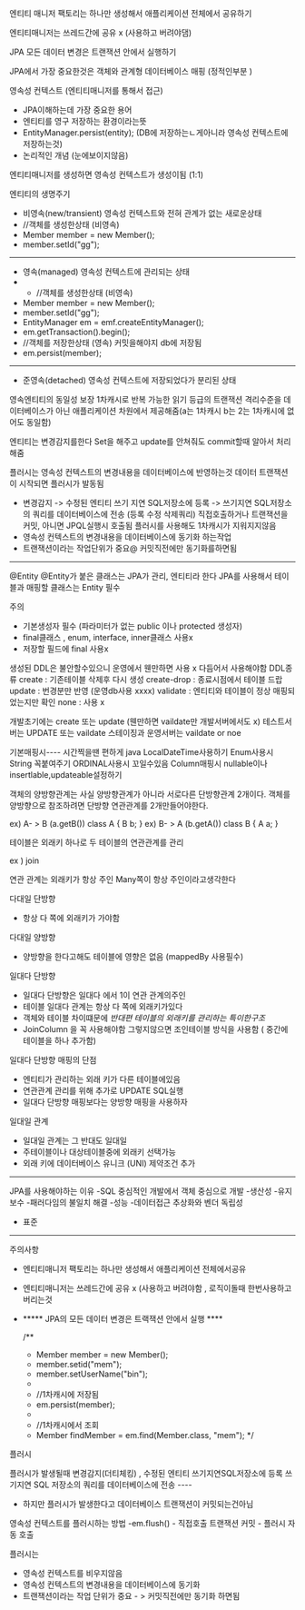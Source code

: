 
엔티티 매니저 팩토리는 하나만 생성해서 애플리케이션 전체에서 공유하기

엔티티매니저는 쓰레드간에 공유 x (사용하고 버려야댐)

JPA 모든 데이터 변경은 트랜잭션 안에서 실행하기 

JPA에서 가장 중요한것은 
객체와 관계형 데이터베이스 매핑 (정적인부분 )

영속성 컨텍스트 (엔티티매니저를 통해서 접근)
- JPA이해하는데 가장 중요한 용어
-  엔티티를 영구 저장하는 환경이라는뜻
- EntityManager.persist(entity); (DB에 저장하는ㄴ게아니라 영속성 컨텍스트에 저장하는것)
- 논리적인 개념 (눈에보이지않음)

엔티티매니저를 생성하면 영속성 컨텍스트가 생성이됨 (1:1)

엔티티의 생명주기
- 비영속(new/transient) 영속성 컨텍스트와  전혀 관계가 없는 새로운상태
- //객체를 생성한상태 (비영속)
- Member member = new Member();
- member.setId("gg");
- -----------------------------------
- 영속(managed) 영속성 컨텍스트에 관리되는 상태
- - //객체를 생성한상태 (비영속)
- Member member = new Member();
- member.setId("gg");
- EntityManager em = emf.createEntityManager();
- em.getTransaction().begin();
- //객체를 저장한상태 (영속) 커밋을해야지 db에 저장됨
- em.persist(member);
- ------------------------------------
- 준영속(detached) 영속성 컨텍스트에 저장되었다가 분리된 상태


영속엔티티의 동일성 보장
1차캐시로 반복 가능한 읽기 등급의 트랜잭션 격리수준을 데이터베이스가 아닌 애플리케이션 차원에서 제공해줌(a는 1차캐시 b는 2는 1차캐시에 없어도 동일함)


엔티티는 변경감지를한다 
Set을 해주고 update를 안쳐줘도 commit할때 알아서 처리해줌

플러시는 
영속성 컨텍스트의 변경내용을 데이터베이스에 반영하는것
데이터 트랜잭션이 시작되면 플러시가 발동됨
- 변경감지 -> 수정된 엔티티 쓰기 지연 SQL저장소에 등록 -> 쓰기지연 SQL저장소의 쿼리를 데이터베이스에 전송 (등록 수정 삭제쿼리)
직접호출하거나 트랜잭션을 커밋, 아니면 JPQL실행시 호출됨
플러시를 사용해도 1차캐시가 지워지지않음 
- 영속성 컨텍스트의 변경내용을 데이터베이스에 동기화 하는작업
- 트랜잭션이라는 작업단위가 중요@ 커밋직전에만 동기화를하면됨

-----------------------------------------------

@Entity
@Entity가 붙은 클래스는 JPA가 관리, 엔티티라 한다
JPA를 사용해서 테이블과 매핑할 클래스는 Entity 필수 

주의
- 기본생성자 필수 (파라미터가 없는 public 이나 protected 생성자)
- final클래스 , enum, interface, inner클래스 사용x
- 저장할 필드에 final 사용x

생성된 DDL은 불안할수있으니 운영에서 웬만하면 사용 x 다듬어서 사용해야함
DDL종류
create :  기존테이블 삭제후 다시 생성
create-drop : 종료시점에서 테이블 드랍
update : 번경분만 반영 (운영db사용 xxxx)
validate : 엔티티와 테이블이 정상 매핑되었는지만 확인
none : 사용 x

개발초기에는 create 또는 update (웬만하면 vaildate만 개발서버에서도 x)
테스트서버는 UPDATE 또는 vaildate
스테이징과 운영서버는 vaildate or noe



기본매핑시----
시간찍을땐 편하게 java LocalDateTime사용하기
Enum사용시 String 꼭붙여주기 ORDINAL사용시 꼬일수있음
Column매핑시 nullable이나 insertlable,updateable설정하기

객체의 양방향관계는 사실 양방향관계가 아니라 서로다른 단방향관계 2개이다.
객체를 양방향으로 참조하려면 단방향 연관관계를 2개만들어야한다.

ex) A- > B (a.getB())       class A {
                                    B b;
                                        }
ex) B- > A (b.getA())       class B {
                                    A a;
                                        }

테이블은 외래키 하나로 두 테이블의 연관관계를 관리

ex ) join
 

연관 관계는 외래키가 항상 주인 
Many쪽이 항상 주인이라고생각한다


다대일 단방향
- 항상 다 쪽에 외래키가 가야함

다대일 양방향
- 양방향을 한다고해도 테이블에 영향은 없음 (mappedBy 사용필수)

일대다 단방향
- 일대다 단방향은 일대다 에서 1이 연관 관계의주인
- 테이블 일대다 관계는 항상 다 쪽에 외래키가있다
- 객체와 테이블 차이떄문에 *반대편 테이블의 외래키를 관리하는 특이한구조*
- JoinColumn 을 꼭 사용해야함  그렇지않으면 조인테이블 방식을 사용함 ( 중간에 테이블을 하나 추가함)

일대다 단방향 매핑의 단점
- 엔티티가 관리하는 외래 키가 다른 테이블에있음
- 연관관계 관리를 위해 추가로 UPDATE SQL실행
- 일대다 단방향 매핑보다는 양방향 매핑을 사용하자


일대일 관계
- 일대일 관계는 그 반대도 일대일
- 주테이블이나 대상테이블중에 외래키 선택가능
- 외래 키에 데이터베이스 유니크 (UNI) 제약조건 추가
----------------------------------------------------------------------------------------
JPA를 사용해야하는 이유
-SQL 중심적인 개발에서 객체 중심으로 개발
-생산성
-유지보수
-패러다임의 불일치 해결
-성능
-데이터접근 추상화와 벤더 독립성
- 표준
------------------------------------------------------------------------------------------------
주의사항 
- 엔티티매니저 팩토리는 하나만 생성해서 애플리케이션 전체에서공유
- 엔티티매니저는 쓰레드간에 공유 x (사용하고 버려야함 , 로직이돌때 한번사용하고버리는것
- ***** JPA의 모든 데이터 변경은 트랙잭션 안에서 실행 ****


    /**
     * Member member = new Member();
     * member.setid("mem");
     * member.setUserName("bin");
     * 
     * //1차캐시에 저장됨
     * em.persist(member);
     * 
     * //1차캐시에서 조회
     * Member findMember = em.find(Member.class, "mem");
     */

플러시  

플러시가 발생될때  변경감지(더티체킹) , 수정된 엔티티 쓰기지연SQL저장소에 등록
쓰기지연 SQL 저장소의 쿼리를 데이터베이스에 전송  ---- 
- 하지만 플러시가 발생한다고 데이터베이스 트랜잭션이 커밋되는건아님

영속성 컨텍스트를 플러시하는 방법
-em.flush() - 직접호출
트랜잭션 커밋 - 플러시 자동 호출
 
플러시는 
- 영속성 컨텍스트를 비우지않음 
- 영속성 컨텍스트의 변경내용을 데이터베이스에 동기화
- 트랜잭션이라는 작업 단위가 중요 - > 커밋직전에만 동기화 하면됨